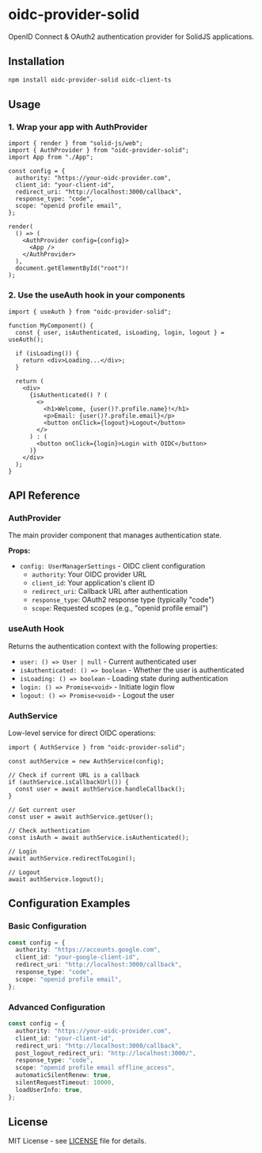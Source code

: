 # oidc-provider-solid

OpenID Connect & OAuth2 authentication provider for SolidJS applications.

## Installation

```bash
npm install oidc-provider-solid oidc-client-ts
```

## Usage

### 1. Wrap your app with AuthProvider

```tsx
import { render } from "solid-js/web";
import { AuthProvider } from "oidc-provider-solid";
import App from "./App";

const config = {
  authority: "https://your-oidc-provider.com",
  client_id: "your-client-id",
  redirect_uri: "http://localhost:3000/callback",
  response_type: "code",
  scope: "openid profile email",
};

render(
  () => (
    <AuthProvider config={config}>
      <App />
    </AuthProvider>
  ),
  document.getElementById("root")!
);
```

### 2. Use the useAuth hook in your components

```tsx
import { useAuth } from "oidc-provider-solid";

function MyComponent() {
  const { user, isAuthenticated, isLoading, login, logout } = useAuth();

  if (isLoading()) {
    return <div>Loading...</div>;
  }

  return (
    <div>
      {isAuthenticated() ? (
        <>
          <h1>Welcome, {user()?.profile.name}!</h1>
          <p>Email: {user()?.profile.email}</p>
          <button onClick={logout}>Logout</button>
        </>
      ) : (
        <button onClick={login}>Login with OIDC</button>
      )}
    </div>
  );
}
```

## API Reference

### AuthProvider

The main provider component that manages authentication state.

**Props:**
- `config: UserManagerSettings` - OIDC client configuration
  - `authority`: Your OIDC provider URL
  - `client_id`: Your application's client ID
  - `redirect_uri`: Callback URL after authentication
  - `response_type`: OAuth2 response type (typically "code")
  - `scope`: Requested scopes (e.g., "openid profile email")

### useAuth Hook

Returns the authentication context with the following properties:

- `user: () => User | null` - Current authenticated user
- `isAuthenticated: () => boolean` - Whether the user is authenticated
- `isLoading: () => boolean` - Loading state during authentication
- `login: () => Promise<void>` - Initiate login flow
- `logout: () => Promise<void>` - Logout the user

### AuthService

Low-level service for direct OIDC operations:

```tsx
import { AuthService } from "oidc-provider-solid";

const authService = new AuthService(config);

// Check if current URL is a callback
if (authService.isCallbackUrl()) {
  const user = await authService.handleCallback();
}

// Get current user
const user = await authService.getUser();

// Check authentication
const isAuth = await authService.isAuthenticated();

// Login
await authService.redirectToLogin();

// Logout
await authService.logout();
```

## Configuration Examples

### Basic Configuration

```typescript
const config = {
  authority: "https://accounts.google.com",
  client_id: "your-google-client-id",
  redirect_uri: "http://localhost:3000/callback",
  response_type: "code",
  scope: "openid profile email",
};
```

### Advanced Configuration

```typescript
const config = {
  authority: "https://your-oidc-provider.com",
  client_id: "your-client-id",
  redirect_uri: "http://localhost:3000/callback",
  post_logout_redirect_uri: "http://localhost:3000/",
  response_type: "code",
  scope: "openid profile email offline_access",
  automaticSilentRenew: true,
  silentRequestTimeout: 10000,
  loadUserInfo: true,
};
```

## License

MIT License - see [LICENSE](LICENSE) file for details.